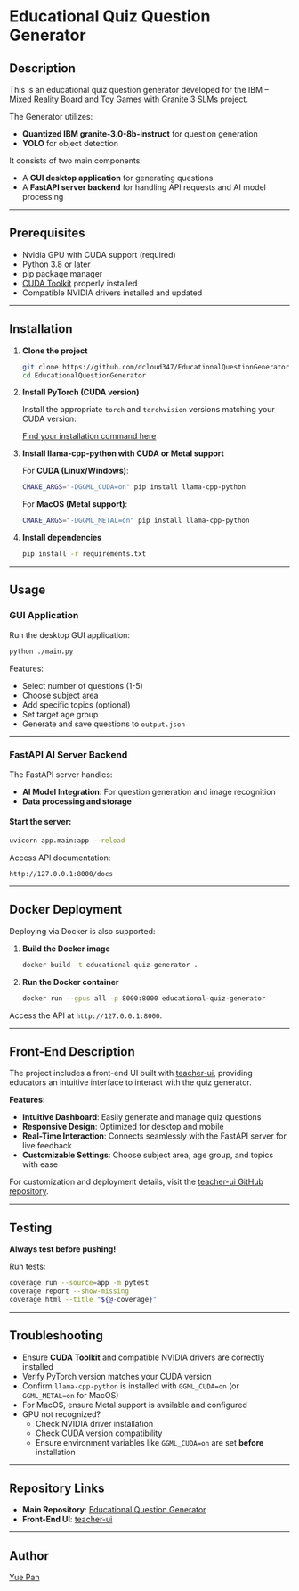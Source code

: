 # Educational Quiz Question Generator

## Description

This is an educational quiz question generator developed for the IBM – Mixed Reality Board and Toy Games with Granite 3 SLMs project.

The Generator utilizes:

- **Quantized IBM granite-3.0-8b-instruct** for question generation
- **YOLO** for object detection

It consists of two main components:

- A **GUI desktop application** for generating questions
- A **FastAPI server backend** for handling API requests and AI model processing

---

## Prerequisites

- Nvidia GPU with CUDA support (required)
- Python 3.8 or later
- pip package manager
- [CUDA Toolkit](https://developer.nvidia.com/cuda-toolkit) properly installed
- Compatible NVIDIA drivers installed and updated

---

## Installation

1. **Clone the project**
   ```bash
   git clone https://github.com/dcloud347/EducationalQuestionGenerator.git
   cd EducationalQuestionGenerator
   ```

2. **Install PyTorch (CUDA version)**
   
   Install the appropriate `torch` and `torchvision` versions matching your CUDA version:
   
   [Find your installation command here](https://pytorch.org/)

3. **Install llama-cpp-python with CUDA or Metal support**

   For **CUDA (Linux/Windows)**:
   ```bash
   CMAKE_ARGS="-DGGML_CUDA=on" pip install llama-cpp-python
   ```

   For **MacOS (Metal support)**:
   ```bash
   CMAKE_ARGS="-DGGML_METAL=on" pip install llama-cpp-python
   ```

4. **Install dependencies**
   ```bash
   pip install -r requirements.txt
   ```



---

## Usage

### GUI Application

Run the desktop GUI application:

```bash
python ./main.py
```

Features:

- Select number of questions (1-5)
- Choose subject area
- Add specific topics (optional)
- Set target age group
- Generate and save questions to `output.json`

---

### FastAPI AI Server Backend

The FastAPI server handles:

- **AI Model Integration**: For question generation and image recognition
- **Data processing and storage**

#### Start the server:

```bash
uvicorn app.main:app --reload
```

Access API documentation:

```
http://127.0.0.1:8000/docs
```

---

## Docker Deployment

Deploying via Docker is also supported:

1. **Build the Docker image**
   ```bash
   docker build -t educational-quiz-generator .
   ```

2. **Run the Docker container**
   ```bash
   docker run --gpus all -p 8000:8000 educational-quiz-generator
   ```

Access the API at `http://127.0.0.1:8000`.

---

## Front-End Description

The project includes a front-end UI built with [teacher-ui](https://github.com/jackmok33/teacher-ui), providing educators an intuitive interface to interact with the quiz generator.

**Features:**

- **Intuitive Dashboard**: Easily generate and manage quiz questions
- **Responsive Design**: Optimized for desktop and mobile
- **Real-Time Interaction**: Connects seamlessly with the FastAPI server for live feedback
- **Customizable Settings**: Choose subject area, age group, and topics with ease

For customization and deployment details, visit the [teacher-ui GitHub repository](https://github.com/jackmok33/teacher-ui).

---

## Testing

**Always test before pushing!**

Run tests:

```bash
coverage run --source=app -m pytest
coverage report --show-missing
coverage html --title "${@-coverage}"
```

---

## Troubleshooting

- Ensure **CUDA Toolkit** and compatible NVIDIA drivers are correctly installed
- Verify PyTorch version matches your CUDA version
- Confirm `llama-cpp-python` is installed with `GGML_CUDA=on` (or `GGML_METAL=on` for MacOS)
- For MacOS, ensure Metal support is available and configured
- GPU not recognized?
  - Check NVIDIA driver installation
  - Check CUDA version compatibility
  - Ensure environment variables like `GGML_CUDA=on` are set **before** installation

---

## Repository Links

- **Main Repository**: [Educational Question Generator](https://github.com/System-Engineering-Group-9/EducationalQuestionGenerator)
- **Front-End UI**: [teacher-ui](https://github.com/jackmok33/teacher-ui)

---

## Author

[Yue Pan](https://dcloud347.github.io)
